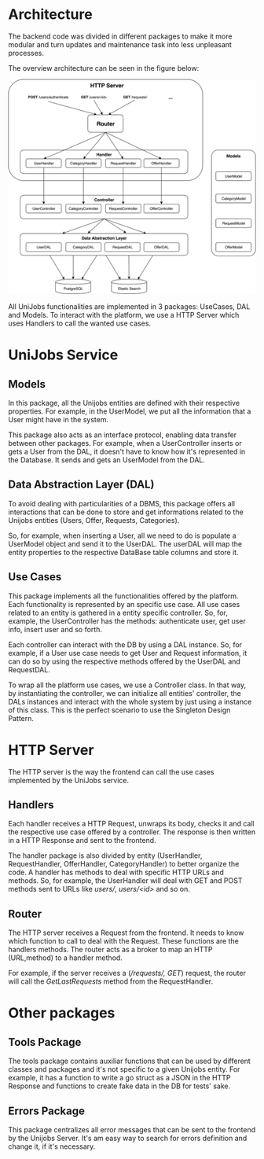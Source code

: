 # Architecture

The backend code was divided in different packages to make it more modular and turn updates and maintenance task into less unpleasant processes. 

The overview architecture can be seen in the figure below:

![Backend Architecture](./images/backend_architecture.png)

All UniJobs functionalities are implemented in 3 packages: UseCases, DAL and Models. To interact with the platform, we use a HTTP Server which uses Handlers to call the wanted use cases.

# UniJobs Service

## Models

In this package, all the Unijobs entities are defined with their respective properties. For example, in the UserModel, we put all the information that a User might have in the system. 

This package also acts as an interface protocol, enabling data transfer between other packages. For example, when a UserController inserts or gets a User from the DAL, it doesn't have to know how it's represented in the Database. It sends and gets an UserModel from the DAL.

## Data Abstraction Layer (DAL)

To avoid dealing with particularities of a DBMS, this package offers all interactions that can be done to store and get informations related to the Unijobs entities (Users, Offer, Requests, Categories).

So, for example, when inserting a User, all we need to do is populate a UserModel object and send it to the UserDAL. The userDAL will map the entity properties to the respective DataBase table columns and store it.

## Use Cases

This package implements all the functionalities offered by the platform. Each functionality is represented by an specific use case. All use cases related to an entity is gathered in a entity specific controller. So, for, example, the UserController has the methods: authenticate user, get user info, insert user and so forth. 

Each controller can interact with the DB by using a DAL instance. So, for example, if a User use case needs to get User and Request information, it can do so by using the respective methods offered by the UserDAL and RequestDAL.

To wrap all the platform use cases, we use a Controller class. In that way, by instantiating the controller, we can initialize all entities' controller, the DALs instances and interact with the whole system by just using a instance of this class. This is the perfect scenario to use the Singleton Design Pattern. 

# HTTP Server

The HTTP server is the way the frontend can call the use cases implemented by the UniJobs service. 

## Handlers

Each handler receives a HTTP Request, unwraps its body, checks it and call the respective use case offered by a controller. The response is then written in a HTTP Response and sent to the frontend. 

The handler package is also divided by entity (UserHandler, RequestHandler, OfferHandler, CategoryHandler) to better organize the code. A handler has methods to deal with specific HTTP URLs and methods. So, for example, the UserHandler will deal with GET and POST methods sent to URLs like *users/*, *users/\<id\>* and so on.

## Router

The HTTP server receives a Request from the frontend. It needs to know which function to call to deal with the Request. These functions are the handlers methods. The router acts as a broker to map an HTTP (URL,method) to a handler method.

For example, if the server receives a (*/requests/, GET*) request, the router will call the *GetLastRequests* method from the RequestHandler.

# Other packages

## Tools Package

The tools package contains auxiliar functions that can be used by different classes and packages and it's not specific to a given Unijobs entity. For example, it has a function to write a go struct as a JSON in the HTTP Response and functions to create fake data in the DB for tests' sake. 

## Errors Package

This package centralizes all error messages that can be sent to the frontend by the Unijobs Server. It's am easy way to search for errors definition and change it, if it's necessary.






















